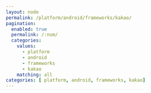 ```yaml
---
layout: node
permalink: /platform/android/frameworks/kakao/
pagination: 
  enabled: true
  permalink: /:num/
  categories:
    values:
      - platform
      - android
      - frameworks
      - kakao
    matching: all
categories: [ platform, android, frameworks, kakao]
---
```



